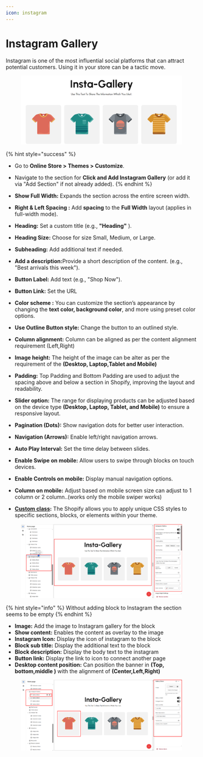 ```yaml
---
icon: instagram
---
```


# Instagram Gallery

Instagram is one of the most influential social platforms that can attract potential customers. Using it in your store can be a tactic move.

<figure><img src="../.gitbook/assets/insta.png" alt=""><figcaption></figcaption></figure>

{% hint style="success" %}
* Go to **Online Store > Themes > Customize**.
* Navigate to the section for **Click and Add Instagram Gallery** (or add it via "Add Section" if not already added).
{% endhint %}

* **Show Full Width:** Expands the section across the entire screen width.
* **Right & Left Spacing :** Add **spacing** to the **Full Width** layout (applies  in full-width mode).
* **Heading:** Set a custom title (e.g., **"Heading"** ).&#x20;
* **Heading Size:** Choose for size Small, Medium, or Large.
* &#x20;**Subheading:** Add additional text if needed. &#x20;
* **Add a description:**&#x50;rovide a short description of the content. (e.g., "Best arrivals this week").&#x20;
* **Button Label:** Add text (e.g., "Shop Now").&#x20;
* **Button Link:** Set the URL&#x20;
* **Color scheme :** You can customize the section’s appearance by changing the **text color, background color**, and more using preset color options.
* &#x20;**Use Outline Button style:** Change the button to an outlined style.&#x20;
* **Column alignment:** Column can be aligned as per the content alignment requirement (Left,Right)
* **Image height:** The height of the image can be alter as per the requirement of the **(Desktop, Laptop,Tablet and Mobile)**
* **Padding:** Top Padding and Bottom Padding are used to adjust the spacing above and below a section in Shopify, improving the layout and readability.
* **Slider option:** The range for displaying products can be adjusted based on the device type **(Desktop, Laptop, Tablet, and Mobile)** to ensure a responsive layout.
* &#x20;**Pagination (Dots):** Show navigation dots for better user interaction.
* &#x20;**Navigation (Arrows):** Enable left/right navigation arrows.
* &#x20;**Auto Play Interval:** Set the time delay between slides.
* &#x20;**Enable Swipe on mobile:** Allow users to swipe through blocks on touch devices.
* &#x20;**Enable Controls on mobile:** Display manual navigation options.&#x20;
* **Column on mobile:** Adjust based on mobile screen size can adjust to 1 column or 2 column..(works only the mobile swiper works)
* [**Custom class**](custom-class.md)**:** The Shopify allows you to apply unique CSS styles to specific sections, blocks, or elements within your theme.

<figure><img src="../.gitbook/assets/insta2.png" alt=""><figcaption></figcaption></figure>



{% hint style="info" %}
Without adding block to Instagram  the section seems to be empty
{% endhint %}

* **Image:** Add the image to Instagram gallery for the block
* **Show content:** Enables the content as overlay to the image
* **Instagram Icon:** Display the icon of instagram to the block&#x20;
* **Block sub title:** Display the additional text to the block
* **Block description:** Display the body text to the instagram
* **Button link:** Display the link to icon to connect another page
* **Desktop content position:** Can position the banner in **(Top, bottom,middle )** with the alignment of **(Center,Left,Right)**

<figure><img src="../.gitbook/assets/insta3.png" alt=""><figcaption></figcaption></figure>

